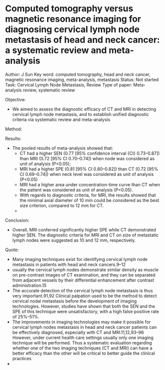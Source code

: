 # Computed tomography versus magnetic resonance imaging for diagnosing cervical lymph node metastasis of head and neck cancer: a systematic review and meta-analysis

Author: J Sun 
Key word: computed tomography, head and neck cancer, magnetic resonance imaging, meta-analysis, metastasis
Status: Not started
Task: Cervical Lymph Node Metastasis, Review
Type of paper: Meta-analysis review, systematic review

Objective:

- We aimed to assess the diagnostic efficacy of CT and MRI in detecting cervical lymph node metastasis, and to establish unified diagnostic criteria via systematic review and meta-analysis

Method:

Results:

- The pooled results of meta-analysis showed that:
    - CT had a higher SEN (0.77 [95% confidence interval {CI} 0.73–0.87]) than MRI (0.72 [95% CI 0.70–0.74]) when node was considered as unit of analysis (P<0.05);
    - MRI had a higher SPE (0.81 [95% CI 0.80–0.82]) than CT (0.72 [95% CI 0.69–0.74]) when neck level was considered as unit of analysis (P<0.05)
    - MRI had a higher area under concentration-time curve than CT when the patient was considered as unit of analysis (P<0.05).
    - With regards to diagnostic criteria, for MRI, the results showed that the minimal axial diameter of 10 mm could be considered as the best size criterion, compared to 12 mm for CT.
    - 

Conclusion:

- Overall, MRI conferred significantly higher SPE while CT demonstrated higher SEN. The diagnostic criteria for MRI and CT on size of metastatic lymph nodes were suggested as 10 and 12 mm, respectively.

Quote:

- Many imaging techniques exist for identifying cervical lymph node metastasis in patients with head and neck cancers.9–12
- usually the cervical lymph nodes demonstrate similar density as muscle on pre-contrast images of CT examination, and they can be separated from adjacent vessels by their differential enhancement after contrast administration.15
- The accurate detection of the cervical lymph node metastasis is thus very important.91,92 Clinical palpation used to be the method to detect cervical nodal metastasis before the development of imaging technologies. However, studies have shown that both the SEN and the SPE of this technique were unsatisfactory, with a high false positive rate of 25%–51%.
- The improvements in imaging technologies may make it possible for cervical lymph nodes metastasis in head and neck cancer patients can be effectively diagnosed, especially with CT and MRI.11,12,93–96 However, under current health care settings usually only one imaging technique will be performed. Thus a systematic evaluation regarding whether one of the two imaging techniques (CT and MRI) can have a better efficacy than the other will be critical to better guide the clinical practices
-